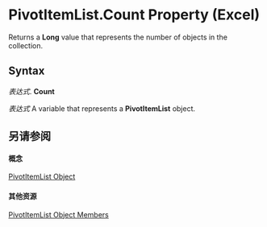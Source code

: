 
# PivotItemList.Count Property (Excel)

Returns a  **Long** value that represents the number of objects in the collection.


## Syntax

 _表达式_. **Count**

 _表达式_ A variable that represents a **PivotItemList** object.


## 另请参阅


#### 概念


[PivotItemList Object](2b0fc8e5-6073-9cb1-2217-1e8715cddb1e.md)
#### 其他资源


[PivotItemList Object Members](http://msdn.microsoft.com/library/400105d3-65ff-523c-b637-7b22a4ffab9e%28Office.15%29.aspx)